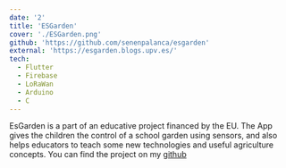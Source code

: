 ```yaml
---
date: '2'
title: 'ESGarden'
cover: './ESGarden.png'
github: 'https://github.com/senenpalanca/esgarden'
external: 'https://esgarden.blogs.upv.es/'
tech:
  - Flutter
  - Firebase
  - LoRaWan
  - Arduino
  - C 
---
```


EsGarden is a part of an educative project financed by the EU. The App gives the children the control of a school garden using sensors, and also helps educators to teach some new technologies and useful agriculture concepts. You can find the project on my [github](https://github.com/senenpalanca/esgarden)	 